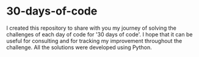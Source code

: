 # 30-days-of-code
I created this repository to share with you my journey of solving the challenges of each day of code for '30 days of code'. I hope that it can be useful for consulting and for tracking my improvement throughout the challenge. All the solutions were developed using Python.
